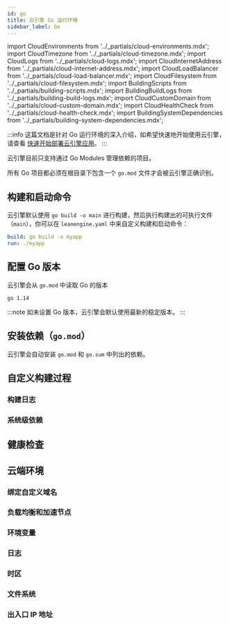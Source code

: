 ```yaml
---
id: go
title: 云引擎 Go 运行环境
sidebar_label: Go
---
```


import CloudEnvironments from '../_partials/cloud-environments.mdx';
import CloudTimezone from '../_partials/cloud-timezone.mdx';
import CloudLogs from '../_partials/cloud-logs.mdx';
import CloudInternetAddress from '../_partials/cloud-internet-address.mdx';
import CloudLoadBalancer from '../_partials/cloud-load-balancer.mdx';
import CloudFilesystem from '../_partials/cloud-filesystem.mdx';
import BuildingScripts from '../_partials/building-scripts.mdx';
import BuildingBuildLogs from '../_partials/building-build-logs.mdx';
import CloudCustomDomain from '../_partials/cloud-custom-domain.mdx';
import CloudHealthCheck from '../_partials/cloud-health-check.mdx';
import BuildingSystemDependencies from '../_partials/building-system-dependencies.mdx';

:::info
这篇文档是针对 Go 运行环境的深入介绍，如希望快速地开始使用云引擎，请查看 [快速开始部署云引擎应用](/sdk/engine/deploy/getting-started)。
:::

云引擎目前只支持通过 Go Modules 管理依赖的项目。

所有 Go 项目都必须在根目录下包含一个 `go.mod` 文件才会被云引擎正确识别。

## 构建和启动命令

云引擎默认使用 `go build -o main` 进行构建，然后执行构建出的可执行文件（`main`），你可以在 `leanengine.yaml` 中来自定义构建和启动命令：

```yaml title='leanengine.yaml'
build: go build -o myapp
run: ./myapp
```

## 配置 Go 版本
云引擎会从 `go.mod` 中读取 Go 的版本

```plain title='go.mod'
go 1.14
```

:::note
如未设置 Go 版本，云引擎会默认使用最新的稳定版本。
:::

## 安装依赖（`go.mod`）

云引擎会自动安装 `go.mod` 和 `go.sum` 中列出的依赖。

## 自定义构建过程

<BuildingScripts />

### 构建日志

<BuildingBuildLogs />

### 系统级依赖

<BuildingSystemDependencies />

## 健康检查

<CloudHealthCheck />

## 云端环境

### 绑定自定义域名

<CloudCustomDomain />

### 负载均衡和加速节点

<CloudLoadBalancer only='go' />

### 环境变量

<CloudEnvironments />

### 日志

<CloudLogs only='go' />

### 时区

<CloudTimezone />

### 文件系统

<CloudFilesystem />

### 出入口 IP 地址

<CloudInternetAddress />
